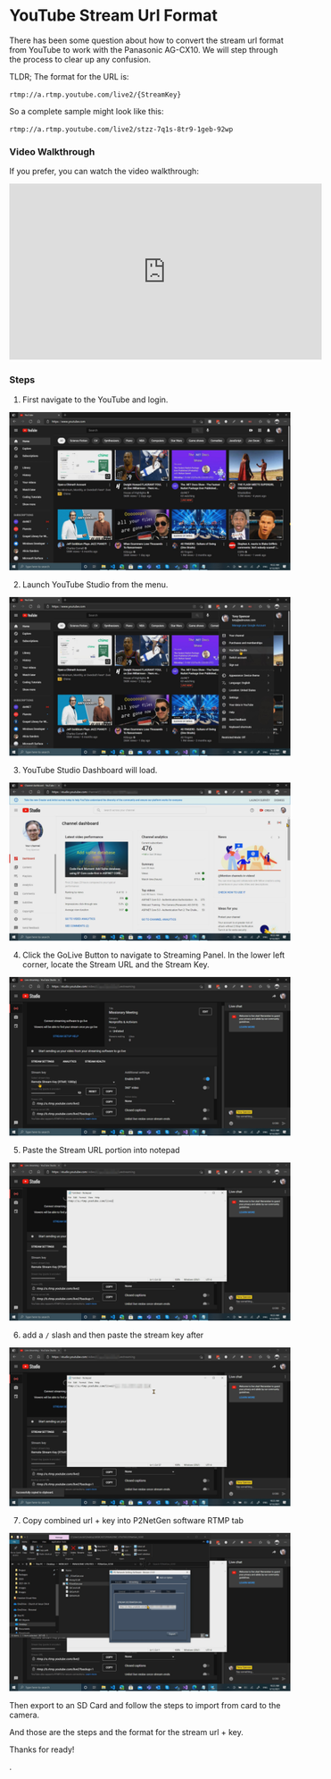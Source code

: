 # YouTube Stream Url Format
There has been some question about how to convert the stream url format from YouTube to work with the Panasonic AG-CX10. We will step through the process to clear up any confusion. 

TLDR; The format for the URL is:

`rtmp://a.rtmp.youtube.com/live2/{StreamKey}`

So a complete sample might look like this:

`rtmp://a.rtmp.youtube.com/live2/stzz-7q1s-8tr9-1geb-92wp`

### Video Walkthrough
If you prefer, you can watch the video walkthrough:
<iframe width="560" height="315" class="video-frame" src="https://www.youtube.com/embed/Yfs0FzpPDBc" title="YouTube video player" frameborder="0" allow="accelerometer; autoplay; clipboard-write; encrypted-media; gyroscope; picture-in-picture" allowfullscreen></iframe>

### Steps
1. First navigate to the YouTube and login.

![Image 1](https://raw.githubusercontent.com/mobiletonster/blogposts/main/video/streaming/images/Image1.jpg#screenshot "youtube main screen")


2. Launch YouTube Studio from the menu.

![Image 2](https://raw.githubusercontent.com/mobiletonster/blogposts/main/video/streaming/images/Image2.jpg#screenshot "youtube main screen + menu")


3. YouTube Studio Dashboard will load.

![Image 3](https://raw.githubusercontent.com/mobiletonster/blogposts/main/video/streaming/images/Image3.jpg#screenshot "youtube dashboard")


4. Click the GoLive Button to navigate to Streaming Panel. In the lower left corner, locate the Stream URL and the Stream Key.

![Image 4](https://raw.githubusercontent.com/mobiletonster/blogposts/main/video/streaming/images/Image4.jpg#screenshot "youtube streaming panel")




5. Paste the Stream URL portion into notepad

![Image 5](https://raw.githubusercontent.com/mobiletonster/blogposts/main/video/streaming/images/Image5.jpg#screenshot "url in notepad")


6. add a `/` slash and then paste the stream key after

![Image 6](https://raw.githubusercontent.com/mobiletonster/blogposts/main/video/streaming/images/Image6.jpg#screenshot "url + key in notepad")


7. Copy combined url + key into P2NetGen software RTMP tab

![Image 7](https://raw.githubusercontent.com/mobiletonster/blogposts/main/video/streaming/images/Image7.jpg#screenshot "url + key in notepad")


Then export to an SD Card and follow the steps to import from card to the camera.

And those are the steps and the format for the stream url + key.

Thanks for ready!

.
